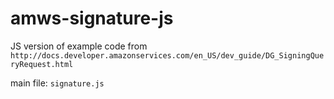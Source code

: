 # amws-signature-js

JS version of example code from `http://docs.developer.amazonservices.com/en_US/dev_guide/DG_SigningQueryRequest.html`

main file: `signature.js`
